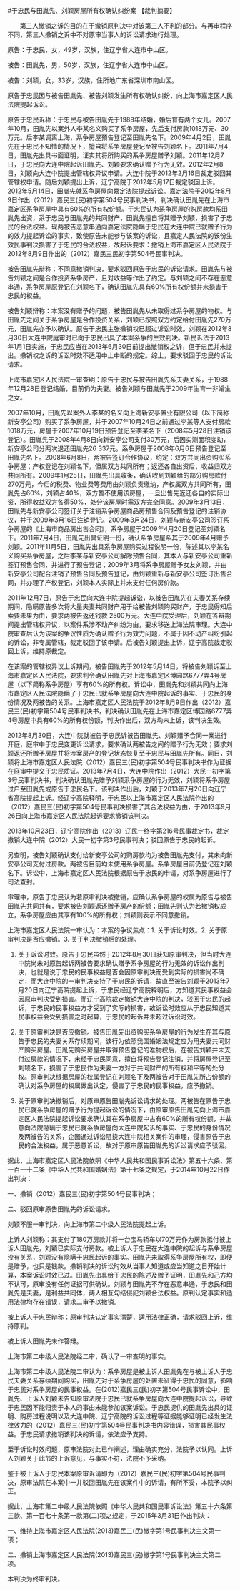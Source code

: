 #于忠民与田胤先、刘颖房屋所有权确认纠纷案 
【裁判摘要】

       第三人撤销之诉的目的在于撤销原判决中对该第三人不利的部分。与再审程序不同，第三人撤销之诉中不对原审当事人的诉讼请求进行处理。



原告：于忠民，女，49岁，汉族，住辽宁省大连市中山区。

被告：田胤先，男，50岁，汉族，住辽宁省大连市中山区。

被告：刘颖，女，33岁，汉族，住所地广东省深圳市南山区。

原告于忠民因与被告田胤先、被告刘颖发生所有权确认纠纷，向上海市嘉定区人民法院提起诉讼。

原告于忠民诉称：于忠民与被告田胤先于1988年结婚，婚后育有两个女儿。2007年10月，田胤先以案外人李某名义购买了系争房屋，先后支付房款1018万元、30万元。后李某调离上海，系争房屋预告登记至田胤先名下。2009年4月2日，田胤先在于忠民不知情的情况下，擅自将系争房屋登记至被告刘颖名下。2011年7月4日，田胤先出具书面证明，证实其将所购买的系争房屋赠予刘颖。2011年12月7日，于忠民向大连中院起诉田胤先、刘颖要求确认赠予行为无效。2012年2月8日，刘颖向大连中院提出管辖权异议申请。大连中院于2012年2月16日裁定驳回其管辖权申请。随后刘颖提出上诉，辽宁高院于2012年5月17日裁定驳回上诉。2012年5月14日，田胤先就系争房屋向嘉定法院提起诉讼。嘉定法院于2012年8月9日作出（2012）嘉民三(民)初字第504号民事判决书，判决确认田胤先在上海市嘉定区系争房屋中具有60%的所有权份额。于忠民认为系争房屋的购房款均系田胤先出资，系于忠民与田胤先的共同财产，田胤先擅自将其赠予刘颖，损害了于忠民的合法权益。现两被告恶意串通向嘉定法院隐瞒于忠民在大连中院已就赠予行为的效力提起诉讼的事实，致使原告未能参与该案的诉讼，且嘉定人民法院的该份生效民事判决损害了于忠民的合法权益，故起诉要求：撤销上海市嘉定区人民法院于2012年8月9日作出的（2012）嘉民三民初字第504号民事判决。

被告田胤先辩称：不同意撤销判决，要求驳回原告于忠民的诉讼请求。田胤先与被告刘颖之间是合作投资系争房产，且对收益等作出了约定。与刘颖之间不存在恶意串通，系争房屋原登记在刘颖名下，确认田胤先具有60%所有权份额并未损害于忠民的权益。

被告刘颖辩称：本案没有赠予的问题，被告田胤先从未取得过系争房屋的物权。与田胤先之间关于系争房屋是合作投资关系，刘颖已按照双方约定给付田胤先270万元，田胤先亦予以确认。原告于忠民主张撤销权已超过诉讼时效。刘颖在2012年8月30日大连中院庭审时已向于忠民出具了本案系争的生效判决。新民诉法于2013年1月1日实施，于忠民应当在2013年6月30日前提出撤销权之诉，但于忠民并未提出。撤销权之诉的诉讼时效不适用中止中断的规定。综上，要求驳回于忠民的诉讼请求。

上海市嘉定区人民法院一审查明：原告于忠民与被告田胤先系夫妻关系，于1988年12月28日登记结婚，目前仍为夫妻。被告刘颖与田胤先于2009年生育一非婚生之女。

2007年10月，田胤先以案外人李某的名义向上海新安亭置业有限公司（以下简称新安亭公司）购买了系争房屋，并于2007年10月24日之前通过李某等人支付房款1018万元，房屋于2007年10月19日预告登记至李某名下（2008年5月28日注销该登记）。田胤先于2008年4月8日向新安亭公司支付30万元，后因实测面积变动，新安亭公司分两次退还田胤先26 337元。系争房屋于2008年6月6日预告登记至田胤先名下。2008年6月8日，两被告签订合作协议，约定：双方共同出资购买系争房屋；产权登记在刘颖名下，但属双方共同所有；返还各自出资后，收益归双方共同所有。2009年1月25日，田胤先出具收条，确认收到刘颖给的部分购房款付270万元，今后的税费、物业费等费用由刘颖负责缴纳，产权属双方共同所有，田胤先占60%，刘颖占40%，双方暂不使用该房屋，一旦出售先返还各自的实际出资，所得收益双方各得50%，处分该房屋时需双方完全同意。2009年3月13日，田胤先与新安亭公司签订关于注销系争房屋商品房预售合同及预告登记的注销协议，并于2009年3月16日注销登记。2009年3月24日，刘颖与新安亭公司签订系争房屋的《上海市商品房出售合同》，系争房屋于2009年4月20日登记至刘颖名下。2011年7月4日，田胤先出具证明一份，确认系争房屋系其于2009年4月赠予刘颖。2011年11月5日，田胤先出具系争房屋购买过程说明一份，陈述其以李某名义购买系争房屋，之后李某与新安亭公司解除预售合同，其本人与新安亭公司重新签订预售合同，并进行了预告登记；2009年3月将系争房屋赠予女友刘颖，并由新安亭公司配合注销了预售合同及预告登记，由刘颖重新与新安亭公司签订出售合同，并办理了产权登记，刘颖本人实际上并未支付任何房价款。

2011年12月7日，原告于忠民向大连中院提起诉讼，以被告田胤先在夫妻关系存续期间，隐瞒原告多次将大量夫妻共同财产用于给被告刘颖购买财产，于忠民得知后索要未果为由，要求两被告返还钱款 2500万元。大连中院受理后，刘颖在答辩期间提出管辖权异议，以案件系涉不动产纠纷为由，要求移送上海法院审理。大连中院审查后认为该案的争议性质为确认赠予行为效力问题，不属于因不动产纠纷引起的诉讼，非专属管辖，裁定驳回了该申请。后被告刘颖提出上诉，辽宁高院裁定驳回上诉，维持原裁定。

在该案的管辖权异议上诉期间，被告田胤先于2012年5月14日，将被告刘颖诉至上海市嘉定区人民法院，要求判令确认田胤先对上海市嘉定区博园路6777弄4号房屋（以下简称系争房屋）享有60%的所有权。诉讼中，田胤先和刘颖共同向上海市嘉定区人民法院隐瞒了于忠民已就系争房屋向大连中院起诉的事实、于忠民的身份情况及两被告的关系。上海市嘉定区人民法院于2012年8月9日作出（2012）嘉民三(民)初字第504号民事判决书，判决确认田胤先在上海市嘉定区博园路6777弄4号房屋中具有60%的所有权份额，判决作出后，双方均未上诉，该判决生效。

2012年8月30日，大连中院就被告于忠民诉被告田胤先、刘颖赠予合同一案进行开庭，庭审中于忠民变更诉讼请求，要求确认两被告之间的赠予行为无效；要求刘颖返还所赠予房屋并将涉案房产的登记状态恢复至于忠民与田胤先所有。同日，刘颖将上海市嘉定区人民法院（2012）嘉民三(民)初字第504号民事判决书作为证据在庭审中提交于忠民质证。2013年7月4日，大连中院作出（2012）大民一初字第3号民事判决书，判决确认田胤先赠予刘颖系争房屋的行为无效，刘颖将系争房屋过户至田胤先或原告于忠民名下。该判决作出后，刘颖于2013年7月20日向辽宁省高院提起上诉。经辽宁高院释明，于忠民以上海市嘉定区人民法院作出的（2012）嘉民三(民)初字第504号民事判决损害了其合法权益为由，于2013年9月26日向上海市嘉定区人民法院起诉要求撤销该判决。

2013年10月23日，辽宁高院作出（2013）辽民一终字第216号民事裁定书，裁定撤销大连中院（2012）大民一初字第3号民事判决；驳回原告于忠民的起诉。

另查明，被告刘颖确认支付给新安亭公司的购房款均为被告田胤先支付，其未向新安亭公司支付过房款。两被告目前均未使用系争房屋。系争房屋目前仍登记在刘颖名下。诉讼中，上海市嘉定区人民法院根据原告于忠民的申请，对系争房屋进行了司法查封。

审理中，原告于忠民认为若原审判决被撤销，应确认系争房屋的权属为原告与被告田胤先共同共有，要求被告刘颖返还赠予房产的份额；田胤先则认为若撤销权成立，系争房屋应由其享有100%的所有权；刘颖则表示不同意撤销。



上海市嘉定区人民法院一审认为：本案的争议焦点：1. 关于诉讼时效。2. 关于原审判决是否应撤销。3. 关于判决撤销后的处理。

1. 关于诉讼时效。原告于忠民虽然于2012年8月30日获知原审判决，但当时大连中院尚未对原告起诉两被告要求确认赠予系争房屋的行为无效的诉讼作出判决，也就是说于忠民的民事权益是否会因原审判决而受到实际的损害尚不确定，而大连中院的一审判决支持了于忠民的诉请，故直至被告刘颖于2013年7月20日向辽宁高院提起上诉，于忠民经辽宁高院释明后，方知道其民事权益会因原审判决受到损害。而辽宁高院裁定撤销大连中院的判决，驳回于忠民的起诉，于忠民的民事权益方才受到了实际的损害，故诉讼时效应从于忠民知道其民事权益会受到损害之时起算，于忠民的起诉并未超过诉讼时效。

2. 关于原审判决是否应撤销。被告田胤先出资购买系争房屋的行为发生在其与原告于忠民的夫妻关系存续期间，该行为依照我国婚姻法规定应为用夫妻共同财产购买房屋。田胤先购买房屋并取得预告登记的准物权后，在被告刘颖并未支付过房款的情况下，未经于忠民同意，擅自将预告登记注销，并将房屋登记至刘颖名下，损害了于忠民作为夫妻一方对于共同财产的所有权和平等的处分权。原审判决根据房屋的权属登记在刘颖名下及两被告对于田胤先所占份额的确认对系争房屋的权属做出认定，侵害了于忠民的民事权益，应予撤销。

3. 关于原审判决撤销后，对原审原告田胤先诉讼请求的处理。两被告在原告于忠民已就系争房屋的赠予行为提起诉讼的情况下，由原审原告田胤先向上海市嘉定区人民法院提起诉讼要求确认其在系争房屋中占有60%的所有权份额，并故意向法院隐瞒于忠民已就系争房屋向大连中院起诉的事实、于忠民的身份情况及两被告的关系，企图通过诉讼阻挠大连中院相关案件的审理，侵害原告于忠民的合法权益，属于恶意诉讼，故对于原审原告田胤先的诉讼请求应予驳回。

据此，上海市嘉定区人民法院依照《中华人民共和国民事诉讼法》第五十六条、第一百一十二条《中华人民共和国婚姻法》第十七条之规定，于2014年10月22日作出判决：

一、撤销（2012）嘉民三(民)初字第504号民事判决；

二、驳回原审原告田胤先的诉讼请求。

刘颖不服一审判决，向上海市第二中级人民法院提起上诉。

上诉人刘颖称：其支付了180万房款并将一台宝马轿车以70万元作为房款抵付被上诉人田胤先，刘颖已实际支付房款。被上诉人于忠民在大连中院的起诉与系争房屋没有关系，刘颖没有隐瞒于忠民起诉的事实。田胤先未取得系争房屋所有权，即便是赠予，也只是钱款。撤销判决的诉讼时效从当事人知道或应当知道之日开始计算，本案诉讼时效已过。田胤先出具给于忠民的陈述及赠予证明，田胤先和己方均不认可，原审没有任何证据可供确认。刘颖与田胤先不存在恶意串通，于忠民和田胤先是夫妻，是利益共同体，两人相互勾结侵犯刘颖合法权益。原判认定事实和适用法律均存在错误，请求二审予以撤销。

被上诉人于忠民辩称：原审判决认定事实清楚，适用法律正确，请求驳回上诉，维持原判。

被上诉人田胤先未作答辩。

上海市第二中级人民法院经二审，确认了一审查明的事实。

上海市第二中级人民法院二审认为：系争房屋是被上诉人田胤先在与被上诉人于忠民夫妻关系存续期间购买，田胤先对于系争房屋的处置未征得于忠民的同意，影响于忠民对系争房屋的民事权益。在(2012)嘉民三(民)初字第504号民事诉讼中，田胤先、上诉人刘颖未告知原审法院于忠民已就系争房屋向大连中院提起诉讼，导致于忠民因不能归责于本人的事由未能参加该案诉讼。于忠民提供的田胤先出具的证明、购房过程说明以及大连中院、辽宁高院的诉讼过程等证据能够证明已经发生法律效力的（2012）嘉民三(民)初字第504号民事判决书内容错误，损害其民事权益。于忠民请求撤销该判决的诉请，依法应予支持。

至于诉讼时效问题，原审法院对此已作阐述，理由确实充分，法院予以认同。上诉人刘颖关于此节的上诉意见，与事实不符，法院不予采纳。

鉴于被上诉人于忠民本案原审诉请即为（2012）嘉民三(民)初字第504号民事判决，原审法院在本案中一并驳回田胤先在该案件中的诉请，有所不妥，本院予以纠正。

据此，上海市第二中级人民法院依照《中华人民共和国民事诉讼法》第五十六条第三款、第一百七十条第一款第(二)项之规定，于2015年3月31日作出判决：

一、维持上海市嘉定区人民法院(2013)嘉民三(民)撤字第1号民事判决主文第一项；

二、撤销上海市嘉定区人民法院(2013)嘉民三(民)撤字第1号民事判决主文第二项。

本判决为终审判决。


